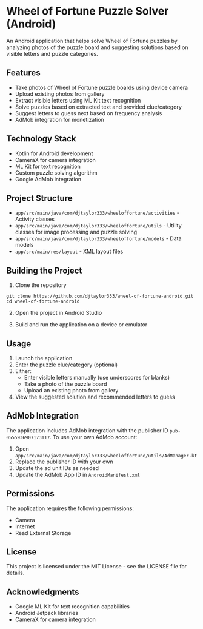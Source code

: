 # Wheel of Fortune Puzzle Solver (Android)

An Android application that helps solve Wheel of Fortune puzzles by analyzing photos of the puzzle board and suggesting solutions based on visible letters and puzzle categories.

## Features

- Take photos of Wheel of Fortune puzzle boards using device camera
- Upload existing photos from gallery
- Extract visible letters using ML Kit text recognition
- Solve puzzles based on extracted text and provided clue/category
- Suggest letters to guess next based on frequency analysis
- AdMob integration for monetization

## Technology Stack

- Kotlin for Android development
- CameraX for camera integration
- ML Kit for text recognition
- Custom puzzle solving algorithm
- Google AdMob integration

## Project Structure

- `app/src/main/java/com/djtaylor333/wheeloffortune/activities` - Activity classes
- `app/src/main/java/com/djtaylor333/wheeloffortune/utils` - Utility classes for image processing and puzzle solving
- `app/src/main/java/com/djtaylor333/wheeloffortune/models` - Data models
- `app/src/main/res/layout` - XML layout files

## Building the Project

1. Clone the repository
```
git clone https://github.com/djtaylor333/wheel-of-fortune-android.git
cd wheel-of-fortune-android
```

2. Open the project in Android Studio

3. Build and run the application on a device or emulator

## Usage

1. Launch the application
2. Enter the puzzle clue/category (optional)
3. Either:
   - Enter visible letters manually (use underscores for blanks)
   - Take a photo of the puzzle board
   - Upload an existing photo from gallery
4. View the suggested solution and recommended letters to guess

## AdMob Integration

The application includes AdMob integration with the publisher ID `pub-0555936907173117`. To use your own AdMob account:

1. Open `app/src/main/java/com/djtaylor333/wheeloffortune/utils/AdManager.kt`
2. Replace the publisher ID with your own
3. Update the ad unit IDs as needed
4. Update the AdMob App ID in `AndroidManifest.xml`

## Permissions

The application requires the following permissions:
- Camera
- Internet
- Read External Storage

## License

This project is licensed under the MIT License - see the LICENSE file for details.

## Acknowledgments

- Google ML Kit for text recognition capabilities
- Android Jetpack libraries
- CameraX for camera integration
